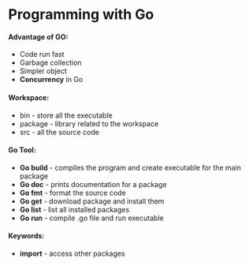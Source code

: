 # __Programming with Go__

#### __Advantage of GO__:
* Code run fast
* Garbage collection
* Simpler object
* __Concurrency__ in Go

#### __Workspace__:
* bin - store all the executable
* package - library related to the workspace
* src - all the source code

#### __Go Tool__:
* __Go build__ - compiles the program and create executable for the main package
* __Go doc__ - prints documentation for a package
* __Go fmt__ - format the source code
* __Go get__ - download package and install them
* __Go list__ - list all installed packages
* __Go run__ - compile .go file and run executable

#### __Keywords__:
* __import__ - access other packages




